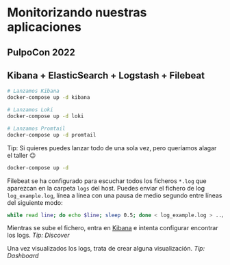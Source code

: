 # Monitorizando nuestras aplicaciones
## PulpoCon 2022

## Kibana + ElasticSearch + Logstash + Filebeat
```bash
# Lanzamos Kibana
docker-compose up -d kibana

# Lanzamos Loki
docker-compose up -d loki

# Lanzamos Promtail
docker-compose up -d promtail
```

Tip: Si quieres puedes lanzar todo de una sola vez, pero queríamos alagar el taller :wink:
```bash
docker-compose up -d
```

Filebeat se ha configurado para escuchar todos los ficheros `*.log` que aparezcan en la carpeta `logs` del host. Puedes enviar el fichero de log `log_example.log`, línea a línea con una pausa de medio segundo entre líneas del siguiente modo:
```bash
while read line; do echo $line; sleep 0.5; done < log_example.log > ../logs/test.log
```

Mientras se sube el fichero, entra en [Kibana](http://localhost:5601) e intenta configurar encontrar los logs. _Tip: Discover_

Una vez visualizados los logs, trata de crear alguna visualización. _Tip: Dashboard_

